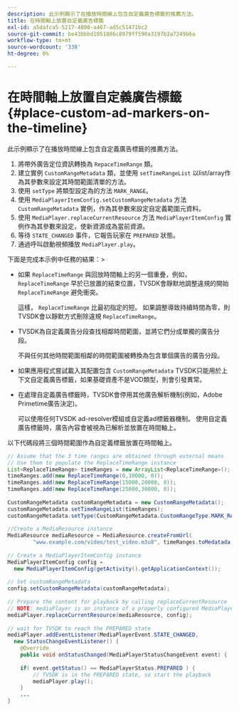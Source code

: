 ```yaml
---
description: 此示例顯示了在播放時間線上包含自定義廣告標籤的推薦方法。
title: 在時間軸上放置自定義廣告標籤
exl-id: a5dafca5-5217-4800-a467-ad5c51471bc2
source-git-commit: be43bbbd1051886c8979ff590a3197b2a7249b6a
workflow-type: tm+mt
source-wordcount: '338'
ht-degree: 0%

---
```


# 在時間軸上放置自定義廣告標籤 {#place-custom-ad-markers-on-the-timeline}

此示例顯示了在播放時間線上包含自定義廣告標籤的推薦方法。

1. 將帶外廣告定位資訊轉換為 `RepaceTimeRange` 類。
1. 建立實例 `CustomRangeMetadata` 類，並使用 `setTimeRangeList` 以list/array作為其參數來設定其時間範圍清單的方法。
1. 使用 `setType` 將類型設定為的方法 `MARK_RANGE`。
1. 使用 `MediaPlayerItemConfig.setCustomRangeMetadata` 方法 `CustomRangeMetadata` 實例，作為其參數來設定自定義範圍元資料。
1. 使用 `MediaPlayer.replaceCurrentResource` 方法 `MediaPlayerItemConfig` 實例作為其參數來設定，使新資源成為當前資源。
1. 等待 `STATE_CHANGED` 事件，它報告玩家在 `PREPARED` 狀態。
1. 通過呼叫啟動視頻播放 `MediaPlayer.play`。

下面是完成本示例中任務的結果：>
* 如果 `ReplaceTimeRange` 與回放時間軸上的另一個重疊，例如， `ReplaceTimeRange` 早於已放置的結束位置，TVSDK會靜默地調整違規的開始 `ReplaceTimeRange` 避免衝突。

   這樣， `ReplaceTimeRange` 比最初指定的短。 如果調整導致持續時間為零，則TVSDK會以靜默方式刪除違規 `ReplaceTimeRange`。

* TVSDK為自定義廣告分段查找相鄰時間範圍，並將它們分成單獨的廣告分段。

   不與任何其他時間範圍相鄰的時間範圍被轉換為包含單個廣告的廣告分段。
* 如果應用程式嘗試載入其配置包含 `CustomRangeMetadata` TVSDK只能用於上下文自定義廣告標籤，如果基礎資產不是VOD類型，則會引發異常。
* 在處理自定義廣告標籤時，TVSDK會停用其他廣告解析機制(例如，Adobe Primetime廣告決定)。

   可以使用任何TVSDK ad-resolver模組或自定義ad標籤器機制。 使用自定義廣告標籤時，廣告內容會被視為已解析並放置在時間軸上。

以下代碼段將三個時間範圍作為自定義標籤放置在時間軸上。

```java
// Assume that the 3 time ranges are obtained through external means 
// Use them to populate the ReplaceTimeRange instance 
List<ReplaceTimeRange> timeRanges = new ArrayList<ReplaceTimeRange>(); 
timeRanges.add(new ReplaceTimeRange(0,10000, 0)); 
timeRanges.add(new ReplaceTimeRange(15000,20000, 0)); 
timeRanges.add(new ReplaceTimeRange(25000,30000, 0)); 
 
CustomRangeMetadata customRangeMetadata = new CustomRangeMetadata(); 
customRangeMetadata.setTimeRangeList(timeRanges); 
customRangeMetadata.setType(CustomRangeMetadata.CustomRangeType.MARK_RANGE); 
 
//Create a MediaResource instance 
MediaResource mediaResource = MediaResource.createFromUrl( 
        "www.example.com/video/test_video.m3u8", timeRanges.toMedatada(null)); 
 
// Create a MediaPlayerItemConfig instance 
MediaPlayerItemConfig config =  
  new MediaPlayerItemConfig(getActivity().getApplicationContext()); 
 
// Set customRangeMetadata 
config.setCustomRangeMetadata(customRangeMetadata); 
 
// Prepare the content for playback by calling replaceCurrentResource 
// NOTE: mediaPlayer is an instance of a properly configured MediaPlayer  
mediaPlayer.replaceCurrentResource(mediaResource, config); 
 
// wait for TVSDK to reach the PREPARED state 
mediaPlayer.addEventListener(MediaPlayerEvent.STATE_CHANGED,  
  new StatusChangeEventListener() { 
    @Override 
    public void onStatusChanged(MediaPlayerStatusChangeEvent event) { 
 
    if( event.getStatus() == MediaPlayerStatus.PREPARED ) { 
        // TVSDK is in the PREPARED state, so start the playback  
        mediaPlayer.play(); 
    } 
    ... 
}
```
